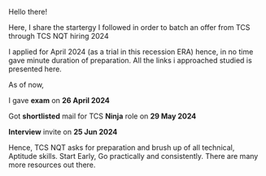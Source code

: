Hello there!

Here, I share the startergy I followed in order to batch an offer from TCS through TCS NQT hiring 2024

I applied for April 2024 (as a trial in this recession ERA)
hence, in no time gave minute duration of preparation.
All the links i approached studied is presented here.

As of now,

I gave **exam** on **26 April 2024**

Got **shortlisted** mail for TCS **Ninja** role on **29 May 2024**

**Interview** invite on **25 Jun 2024**


Hence,
TCS NQT asks for preparation and brush up of all technical, Aptitude skills.
Start Early, Go practically and consistently.
There are many more resources out there.
